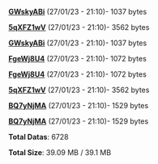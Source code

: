 [**GWskyABi**](/data/GWskyABi.txt) (27/01/23 - 21:10)- 1037 bytes

[**5qXFZ1wV**](/data/5qXFZ1wV.txt) (27/01/23 - 21:10)- 3562 bytes

[**GWskyABi**](/data/GWskyABi.txt) (27/01/23 - 21:10)- 1037 bytes

[**FgeWj8U4**](/data/FgeWj8U4.txt) (27/01/23 - 21:10)- 1072 bytes

[**FgeWj8U4**](/data/FgeWj8U4.txt) (27/01/23 - 21:10)- 1072 bytes

[**5qXFZ1wV**](/data/5qXFZ1wV.txt) (27/01/23 - 21:10)- 3562 bytes

[**BQ7yNjMA**](/data/BQ7yNjMA.txt) (27/01/23 - 21:10)- 1529 bytes

[**BQ7yNjMA**](/data/BQ7yNjMA.txt) (27/01/23 - 21:10)- 1529 bytes

**Total Datas**: 6728

**Total Size**: 39.09 MB / 39.1 MB